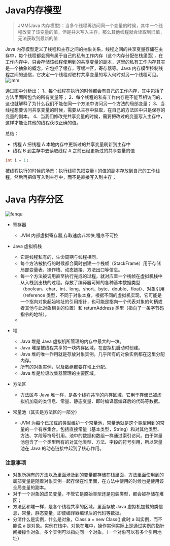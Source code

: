 # Java内存模型
> JMM(Java 内存模型)：当多个线程再访问同一个变量的时候，其中一个线程改变了该变量的值，但是并未写入主存，那么其他线程就会读取到旧值，无法获取到最新的值


Java 内存模型定义了线程和主存之间的抽象关系，线程之间的共享变量存储在主存中，每个线程都会拥有属于自己的私有工作内存（这个内存分配在栈里面），在工作内存中，只会存储该线程使用到的共享变量的副本，这里的私有工作内存其实是一个抽象的概念，它包括了缓存，写缓冲区，寄存器等。Java 内存模型控制线程之间的通信，它决定一个线程对驻村共享变量的写入何时对另一个线程可见。
![jmm]($resource/jmm.jpg)

通过图中分析出：
1、每个线程在执行的时候都会有自己的工作内存，其中包括了方法里面所包含的所有变量等；
2、每个线程的私有工作内存是不能互相访问的，这也就解释了为什么我们不能在同一个方法中访问另一个方法的局部变量；
3、当线程想要访问共享变量的时候，需要从主存中获取，在自己的方法区中只是保存的变量的副本。
4、当我们修改完共享变量的时候，需要把改过的变量写入主存中，这样才能让其他的线程获取正确的值。

总结：
- 线程 A 把线程 A 本地内存中更新过的共享变量刷新到主存中
- 线程 B 到主存中去读取线程 A 之前已经更新过的共享变量的值

```java
int i = 1；
```
被线程执行的时候的场景：执行线程先把变量 i 的值的副本存放到自己的工作线程，然后再把值写入到主存中，而不是直接写入到主存；

# Java 内存分区
![fenqu]($resource/fenqu.jpg)
- 寄存器
  - JVM 内部虚拟寄存器,存取速度非常快,程序不可控
- Java 虚拟机栈
  - 它是线程私有的，生命周期与线程相同。
  - 每个方法被执行的时候都会同时创建一个栈帧（StackFrame）用于存储局部变量表、操作栈、动态链接、方法出口等信息。
  - 每一个方法被调用直至执行完成的过程，就对应着一个栈帧在虚拟机栈中从入栈到出栈的过程。存放了编译器可知的各种基本数据类型（boolean、char、int、long、short、byte、double、float）、对象引用（reference 类型，不同于对象本身，根据不同的虚拟机实现，它可能是一个指向对象起始地址的引用指针，也可能是指向一个代表对象的句柄或者其他与此对象相关的位置）和 returnAddress 类型（指向了一条字节码指令的地址）。
  - 
- 堆
  - Java 堆是 Java 虚拟机所管理的内存中最大的一块。
  - Java 堆是被线程共享的一块内存区域，在虚拟机启动时创建。
  - Java 堆的唯一作用就是存放对象实例。几乎所有的对象实例都在这里分配内存。
  - 所有的对象实例，以及数组都要在堆上分配。
  - Java 堆是垃圾收集器管理的主要区域。

- 方法区
  - 方法区与 Java 堆一样，是各个线程共享的内存区域，它用于存储已被虚拟机加载的类信息、常量、静态变量、即时编译器编译后的代码等数据。
- 常量池（其实是方法区的一部分）
  - JVM 为每个已加载的类型维护一个常量池，常量池就是这个类型用到的常量的一个有序集合。包括直接常量（基本类型，String）和对其他类型、方法、字段等符号引用。池中的数据和数组一样通过索引访问。由于常量池包含了一个类型所有的对其他类型、方法、字段的符号引用，所以常量池在 Java 的动态链接中起到了核心作用。

### 注意事项
- 对象所拥有的方法以及里面涉及到的变量都存储在栈里面，方法里面使用到的局部变量是随着对象实例一起存储在堆里面，在方法中使用的时候也是使用该全局变量的副本。
- 对于一个对象的成员变量，不管它是原始类型还是包装类型，都会被存储在堆区；
- 方法区和堆一样，是各个线程共享的区域，里面存放 Java 虚拟机加载的类信息，常量，静态变量，即使编译器编译后的代码等数据。
- 分清什么是实例，什么是对象，Class a = new Class();此时 a 叫实例，而不能说 a 是对象。实例在栈中，对象在堆中，操作实例实际上是通过实例的指针间接操作对象。多个实例可以指向同一个对象。（一个对象可以有多个引用地址）



